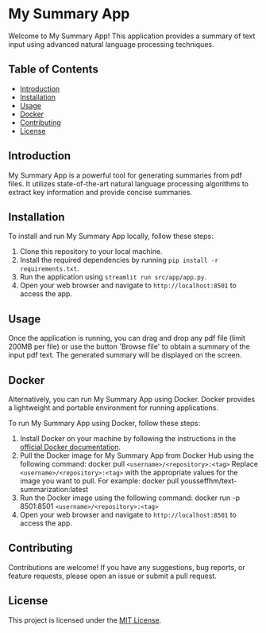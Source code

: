 # My Summary App

Welcome to My Summary App! This application provides a summary of text input using advanced natural language processing techniques.

## Table of Contents
- [Introduction](#introduction)
- [Installation](#installation)
- [Usage](#usage)
- [Docker](#docker)
- [Contributing](#contributing)
- [License](#license)

## Introduction

My Summary App is a powerful tool for generating summaries from pdf files. It utilizes state-of-the-art natural language processing algorithms to extract key information and provide concise summaries.

## Installation

To install and run My Summary App locally, follow these steps:

1. Clone this repository to your local machine.
2. Install the required dependencies by running `pip install -r requirements.txt`.
3. Run the application using `streamlit run src/app/app.py`.
4. Open your web browser and navigate to `http://localhost:8501` to access the app.

## Usage

Once the application is running, you can drag and drop any pdf file (limit 200MB per file) or use the button 'Browse file' to obtain a summary of the input pdf text. The generated summary will be displayed on the screen.

## Docker

Alternatively, you can run My Summary App using Docker. Docker provides a lightweight and portable environment for running applications.

To run My Summary App using Docker, follow these steps:

1. Install Docker on your machine by following the instructions in the [official Docker documentation](https://docs.docker.com/get-docker/).
2. Pull the Docker image for My Summary App from Docker Hub using the following command:
    docker pull `<username>/<repository>:<tag>`
    Replace `<username>/<repository>:<tag>` with the appropriate values for the image you want to pull. For example:
    docker pull yousseffhm/text-summarization:latest
3. Run the Docker image using the following command:
    docker run -p 8501:8501 `<username>/<repository>:<tag>`
4. Open your web browser and navigate to `http://localhost:8501` to access the app.

## Contributing

Contributions are welcome! If you have any suggestions, bug reports, or feature requests, please open an issue or submit a pull request.

## License

This project is licensed under the [MIT License](LICENSE).